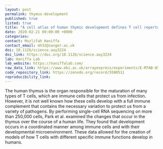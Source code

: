 ```yaml
---
layout: post
permalink: thymus-development
published: true
listed: true
title: "A cell atlas of human thymic development defines T cell repertoire formation"
date: 2020-02-21 00:00:00 +0000
categories: 
contact: Muzlifah Haniffa
contact_email: mh32@sanger.ac.uk
doi: 10.1126/science.aay3224 
doi_link: https://doi.org/10.1126/science.aay3224
lab: Haniffa Lab
lab_website: https://haniffalab.com/
raw_data_link: https://www.ebi.ac.uk/arrayexpress/experiments/E-MTAB-8581/
code_repository_link: https://zenodo.org/record/5500511
reproducibility_link:
---
```

The human thymus is the organ responsible for the maturation of many types of T cells, which are immune cells that protect us from infection. However, it is not well known how these cells develop with a full immune complement that contains the necessary variation to protect us from a variety of pathogens. By performing single-cell RNA sequencing on more than 250,000 cells, Park et al. examined the changes that occur in the thymus over the course of a human life. They found that development occurs in a coordinated manner among immune cells and with their developmental microenvironment. These data allowed for the creation of models of how T cells with different specific immune functions develop in humans.
